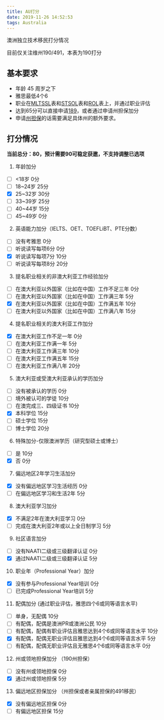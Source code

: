 ```yaml
---
title: AU打分
date: 2019-11-26 14:52:53
tags: Australia
---
```


澳洲独立技术移民打分情况

目前仅关注维州190/491，本表为190打分

<!--more-->

## 基本要求

- 年龄 45 周岁之下
- 雅思最低4个6
- 职业在[MLTSSL](https://www.legislation.gov.au/Details/F2019L00278)表和[STSOL](https://www.legislation.gov.au/Details/F2019L00278)表和[ROL](https://www.legislation.gov.au/Details/F2019L00278)表上，并通过职业评估
- 达到65分可以直接申请[189](http://gtexpanse.com/)，或者通过申请州担保加分
- 申请[州担保](http://gtexpanse.com/)的话需要满足具体州的额外要求。

## 打分情况

**当前总分：80，预计需要90可稳定获邀，不支持调整已选项**

1. 年龄加分

  - [ ] <18岁 0分
  - [ ] 18~24岁 25分
  - [x] 25~32岁 30分
  - [ ] 33~39岁 25分
  - [ ] 40~44岁 15分
  - [ ] 45~49岁 0分

2. 英语能力加分（IELTS、OET、TOEFLiBT、PTE分数）

  - [ ] 没有考雅思 0分
  - [ ] 听说读写每项6分 0分
  - [x] 听说读写每项7分 10分
  - [ ] 听说读写每项8分 20分

3. 提名职业相关的非澳大利亚工作经验加分

  - [ ] 在澳大利亚以外国家（比如在中国）工作不足三年 0分  
  - [ ] 在澳大利亚以外国家（比如在中国）工作满三年 5分
  - [x] 在澳大利亚以外国家（比如在中国）工作满五年 10分 
  - [ ] 在澳大利亚以外国家（比如在中国）工作满八年 15分

4. 提名职业相关的澳大利亚工作加分

  - [x] 在澳大利亚工作不足一年 0分
  - [ ] 在澳大利亚工作满一年 5分
  - [ ] 在澳大利亚工作满三年 10分
  - [ ] 在澳大利亚工作满五年 15分
  - [ ] 在澳大利亚工作满八年 20分

5. 澳大利亚或受澳大利亚承认的学历加分

  - [ ] 没有被承认的学历 0分
  - [ ] 境外被认可的学徒 10分
  - [ ] 在澳完成三、四级证书 10分
  - [x] 本科学位 15分
  - [ ] 硕士学位 15分
  - [ ] 博士学位 20分

6. 特殊加分-仅限澳洲学历（研究型硕士或博士）

  - [ ] 是 10分
  - [x] 否 0分

7. 偏远地区2年学习生活加分

  - [x] 没有偏远地区学习生活经历 0分
  - [ ] 在偏远地区学习和生活2年 5分

8. 澳大利亚学习加分

  - [x] 不满足2年在澳大利亚学习 0分 
  - [ ] 完成在澳大利亚2年或以上全日制学习 5分

9. 社区语言加分

  - [ ] 没有NAATI二级或三级翻译认证 0分
  - [x] 通过NAATI二级或三级翻译认证 5分

10. 职业年（Professional Year）加分

  - [x] 没有参与Professional Year培训 0分
  - [ ] 已完成Professional Year培训 5分

11. 配偶加分 (通过职业评估，雅思四个6或同等语言水平)

  - [ ] 单身，无配偶 10分
  - [ ] 有配偶，配偶是澳洲PR或澳洲公民 10分
  - [ ] 有配偶，配偶有职业评估且雅思达到4个6或同等语言水平 10分
  - [X] 有配偶，配偶无职业评估且雅思达到4个6或同等语言水平 5分
  - [ ] 有配偶，配偶无职业评估且无雅思4个6或同等语言水平 0分

12. 州或领地担保加分 （190州担保）

  - [ ] 没有州或领地担保 0分
  - [x] 通过州或领地担保 5分

13. 偏远地区担保加分 （州担保或者亲属担保的491移民）

  - [x] 没有偏远地区担保 0分
  - [ ] 有偏远地区担保 15分